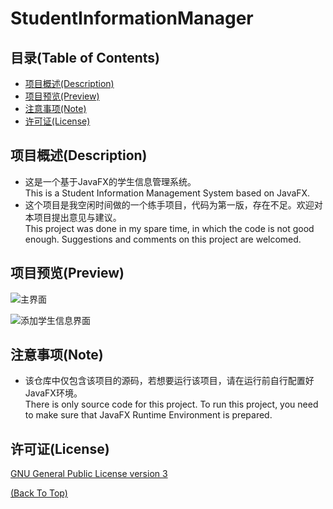 # StudentInformationManager

## 目录(Table of Contents)
- [项目概述(Description)](#项目概述--description-)
- [项目预览(Preview)](#项目预览--preview-)
- [注意事项(Note)](#注意事项--note-)
- [许可证(License)](#许可证--license-)

## 项目概述(Description)
- 这是一个基于JavaFX的学生信息管理系统。<br>
  This is a Student Information Management System based on JavaFX.
- 这个项目是我空闲时间做的一个练手项目，代码为第一版，存在不足。欢迎对本项目提出意见与建议。<br>
  This project was done in my spare time, in which the code is not good enough. Suggestions and comments on this project are welcomed.

## 项目预览(Preview)
![主界面](https://user-images.githubusercontent.com/89013658/218956123-569e87aa-c232-40d2-bb9d-102b76366b7b.png)

![添加学生信息界面](https://user-images.githubusercontent.com/89013658/218956149-8b3815f6-5e05-4c31-b3b0-69c2416a44af.png)

## 注意事项(Note)
- 该仓库中仅包含该项目的源码，若想要运行该项目，请在运行前自行配置好JavaFX环境。<br>
  There is only source code for this project. To run this project, you need to make sure that JavaFX Runtime Environment is prepared.

## 许可证(License)
[GNU General Public License version 3](https://opensource.org/licenses/GPL-3.0)

[(Back To Top)](#目录--table-of-contents-)
